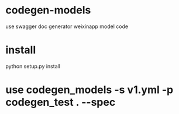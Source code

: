 # codegen-models
use swagger doc  generator weixinapp model code

# install
python setup.py install

# use codegen_models -s v1.yml -p codegen_test . --spec
